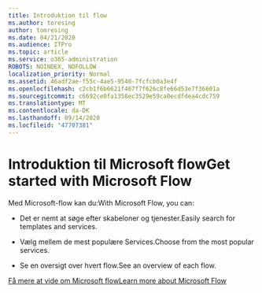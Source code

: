 ```yaml
---
title: Introduktion til flow
ms.author: toresing
author: tomresing
ms.date: 04/21/2020
ms.audience: ITPro
ms.topic: article
ms.service: o365-administration
ROBOTS: NOINDEX, NOFOLLOW
localization_priority: Normal
ms.assetid: 46adf2ae-f55c-4ae5-9540-7fcfcb0a3e4f
ms.openlocfilehash: c2cb1f6b6621f467f7f626c8fe66d53e7f36601a
ms.sourcegitcommit: c6692ce0fa1358ec3529e59ca0ecdfdea4cdc759
ms.translationtype: MT
ms.contentlocale: da-DK
ms.lasthandoff: 09/14/2020
ms.locfileid: "47707381"
---
```

# <a name="get-started-with-microsoft-flow"></a><span data-ttu-id="fa634-102">Introduktion til Microsoft flow</span><span class="sxs-lookup"><span data-stu-id="fa634-102">Get started with Microsoft Flow</span></span>

<span data-ttu-id="fa634-103">Med Microsoft-flow kan du:</span><span class="sxs-lookup"><span data-stu-id="fa634-103">With Microsoft Flow, you can:</span></span>
  
- <span data-ttu-id="fa634-104">Det er nemt at søge efter skabeloner og tjenester.</span><span class="sxs-lookup"><span data-stu-id="fa634-104">Easily search for templates and services.</span></span>
    
- <span data-ttu-id="fa634-105">Vælg mellem de mest populære Services.</span><span class="sxs-lookup"><span data-stu-id="fa634-105">Choose from the most popular services.</span></span>
    
- <span data-ttu-id="fa634-106">Se en oversigt over hvert flow.</span><span class="sxs-lookup"><span data-stu-id="fa634-106">See an overview of each flow.</span></span>
    
[<span data-ttu-id="fa634-107">Få mere at vide om Microsoft flow</span><span class="sxs-lookup"><span data-stu-id="fa634-107">Learn more about Microsoft Flow</span></span>](https://go.microsoft.com/fwlink/?linkid=874446)
  

